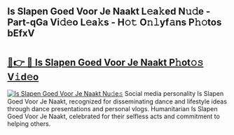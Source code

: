 ## Is Slapen Goed Voor Je Naakt L𝚎a𝚔ed N𝚞𝚍e - Part-qGa Vi𝚍𝚎o L𝚎a𝚔s - H𝚘𝚝 O𝚗𝚕yf𝚊ns P𝚑𝚘tos bEfxV

# <h2><a href="http://kf1zp4b.oniu.top/?m=Is+Slapen+Goed+Voor+Je+Naakt">🔗👉 🔴 Is Slapen Goed Voor Je Naakt P𝚑ot𝚘𝚜 V𝚒d𝚎o</a></h2>

[![Is Slapen Goed Voor Je Naakt Nu𝚍e𝚜](https://i.imgur.com/0qMVB7G.gif)](http://kf1zp4b.oniu.top/?m=Is+Slapen+Goed+Voor+Je+Naakt)
Social media personality Is Slapen Goed Voor Je Naakt, recognized for disseminating dance and lifestyle ideas through dance presentations and personal vlogs. Humanitarian Is Slapen Goed Voor Je Naakt, celebrated for their selfless acts and commitment to helping others.  
